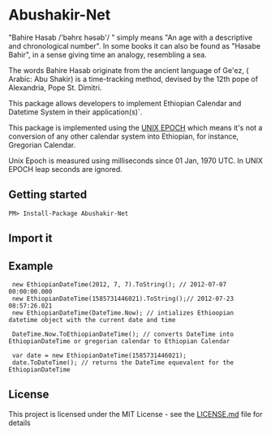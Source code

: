 # Abushakir-Net

"Bahire Hasab /'bəhrɛ həsəb'/ " simply means "An age with a descriptive and chronological number". In some books it can also be found as "Hasabe Bahir", in a sense giving time an analogy, resembling a sea.

The words Bahire Hasab originate from the ancient language of Ge'ez, \( Arabic: Abu Shakir\) is a time-tracking method, devised by the 12th pope of Alexandria, Pope St. Dimitri.

This package allows developers to implement Ethiopian Calendar and Datetime System in their application\(s\)\`.

This package is implemented using the [UNIX EPOCH](https://en.wikipedia.org/wiki/Unix_time) which means it's not a conversion of any other calendar system into Ethiopian, for instance, Gregorian Calendar.

Unix Epoch is measured using milliseconds since 01 Jan, 1970 UTC. In UNIX EPOCH leap seconds are ignored.

## Getting started
```
PM> Install-Package Abushakir-Net
```
## Import it

## Example
```
 new EthiopianDateTime(2012, 7, 7).ToString(); // 2012-07-07 00:00:00.000
 new EthiopianDateTime(1585731446021).ToString();// 2012-07-23 08:57:26.021
 new EthiopianDateTime(DateTime.Now); // intializes Ethioopian datetime object with the current date and time
 
 DateTime.Now.ToEthiopianDateTime(); // converts DateTime into EthiopianDateTime or gregorian calendar to Ethiopian Calendar
 
 var date = new EthiopianDateTime(1585731446021);
 date.ToDateTime(); // returns the DateTime equevalent for the EthiopianDateTime
```
## License

This project is licensed under the MIT License - see the [LICENSE.md](https://github.com/Nabute/AbushakirJs/blob/master/LICENSE) file for details

